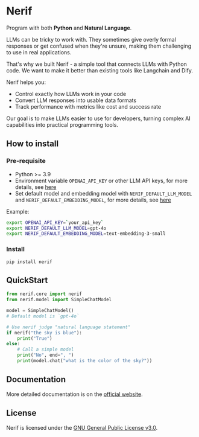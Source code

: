 # Nerif

Program with both **Python** and **Natural Language**.

LLMs can be tricky to work with. They sometimes give overly formal responses or get confused when they're unsure, making them challenging to use in real applications.

That's why we built Nerif - a simple tool that connects LLMs with Python code. We want to make it better than existing tools like Langchain and Dify.

Nerif helps you:

- Control exactly how LLMs work in your code
- Convert LLM responses into usable data formats
- Track performance with metrics like cost and success rate

Our goal is to make LLMs easier to use for developers, turning complex AI capabilities into practical programming tools.

## How to install

### Pre-requisite

- Python >= 3.9
- Environment variable `OPENAI_API_KEY` or other LLM API keys, for more details, see [here](https://nerif-ai.com/docs/nerif-environment)
- Set default model and embedding model with `NERIF_DEFAULT_LLM_MODEL` and `NERIF_DEFAULT_EMBEDDING_MODEL`, for more details, see [here](https://nerif-ai.com/docs/nerif-environment)

Example:

```bash
export OPENAI_API_KEY=`your_api_key`
export NERIF_DEFAULT_LLM_MODEL=gpt-4o
export NERIF_DEFAULT_EMBEDDING_MODEL=text-embedding-3-small
```

### Install

```
pip install nerif
```

## QuickStart

```python
from nerif.core import nerif
from nerif.model import SimpleChatModel

model = SimpleChatModel()
# Default model is `gpt-4o`

# Use nerif judge "natural language statement"
if nerif("the sky is blue"):
    print("True")
else:
    # Call a simple model
    print("No", end=", ")
    print(model.chat("what is the color of the sky?"))
```

## Documentation

More detailed documentation is on the [official website](https://nerif-ai.com).

## License

Nerif is licensed under the [GNU General Public License v3.0](LICENSE).
